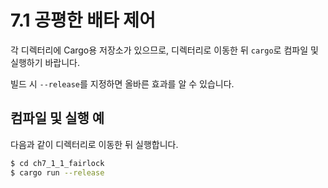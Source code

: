 # 7.1 공평한 배타 제어

각 디렉터리에 Cargo용 저장소가 있으므로, 디렉터리로 이동한 뒤 `cargo`로 컴파일 및 실행하기 바랍니다.

빌드 시 ```--release```를 지정하면 올바른 효과를 알 수 있습니다.

## 컴파일 및 실행 예

다음과 같이 디렉터리로 이동한 뒤 실행합니다.

```sh
$ cd ch7_1_1_fairlock
$ cargo run --release
```
